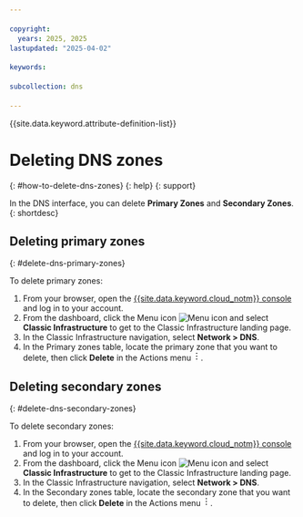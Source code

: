 ```yaml
---

copyright:
  years: 2025, 2025
lastupdated: "2025-04-02"

keywords: 

subcollection: dns

---
```


{{site.data.keyword.attribute-definition-list}}

# Deleting DNS zones
{: #how-to-delete-dns-zones}
{: help}
{: support}

In the DNS interface, you can delete **Primary Zones** and **Secondary Zones**.
{: shortdesc}

## Deleting primary zones
{: #delete-dns-primary-zones}

To delete primary zones:

1. From your browser, open the [{{site.data.keyword.cloud_notm}} console](/login) and log in to your account.
1. From the dashboard, click the Menu icon ![Menu icon](../icons/icon_hamburger.svg) and select **Classic Infrastructure** to get to the Classic Infrastructure landing page.
1. In the Classic Infrastructure navigation, select **Network > DNS**.
1. In the Primary zones table, locate the primary zone that you want to delete, then click **Delete** in the Actions menu ![Actions menu](images/overflow.png).

## Deleting secondary zones
{: #delete-dns-secondary-zones}

To delete secondary zones:

1. From your browser, open the [{{site.data.keyword.cloud_notm}} console](/login) and log in to your account.
1. From the dashboard, click the Menu icon ![Menu icon](../icons/icon_hamburger.svg) and select **Classic Infrastructure** to get to the Classic Infrastructure landing page.
1. In the Classic Infrastructure navigation, select **Network > DNS**.
1. In the Secondary zones table, locate the secondary zone that you want to delete, then click **Delete** in the Actions menu ![Actions menu](images/overflow.png).

